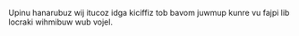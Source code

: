 Upinu hanarubuz wij itucoz idga kiciffiz tob bavom juwmup kunre vu fajpi lib locraki wihmibuw wub vojel.